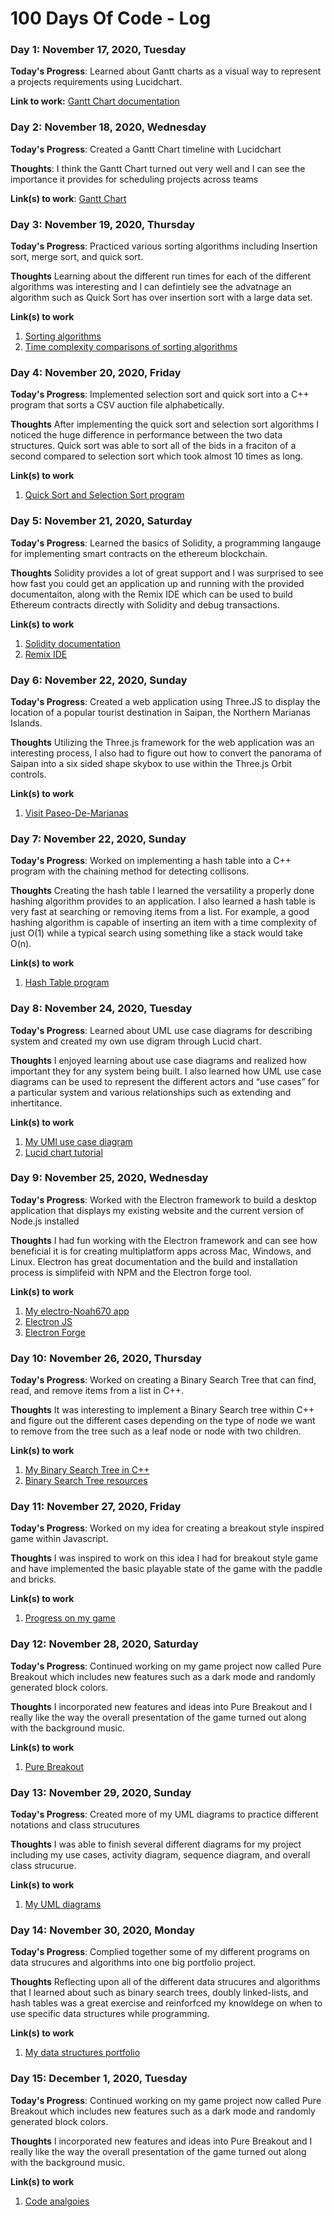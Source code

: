 # 100 Days Of Code - Log

### Day 1: November 17, 2020, Tuesday

**Today's Progress**: Learned about Gantt charts as a visual way to represent a projects requirements using Lucidchart.

**Link to work:** [Gantt Chart documentation](https://wiki.easyvista.com/xwiki/bin/view/Documentation/Gantt+Chart)

### Day 2: November 18, 2020, Wednesday 

**Today's Progress**: Created a Gantt Chart timeline with Lucidchart

**Thoughts**: I think the Gantt Chart turned out very well and I can see the importance it provides for scheduling projects across teams

**Link(s) to work**: [Gantt Chart ](https://github.com/Noah670/100-Days-Of-Code-Storage/blob/main/Gantt_Chart_Noah.png)


### Day 3: November 19, 2020, Thursday

**Today's Progress**: Practiced various sorting algorithms including Insertion sort, merge sort, and quick sort.

**Thoughts** Learning about the different run times for each of the different algorithms was interesting and I can defintiely see the advatnage an algorithm such as Quick Sort has over insertion sort with a large data set.

**Link(s) to work**
1. [Sorting algorithms](https://www.tutorialspoint.com/data_structures_algorithms/quick_sort_algorithm.htm)
1. [Time complexity comparisons of sorting algorithms](https://www.bigocheatsheet.com/)

### Day 4: November 20, 2020, Friday

**Today's Progress**: Implemented selection sort and quick sort into a C++ program that sorts a CSV auction file alphabetically.

**Thoughts**  After implementing the quick sort and selection sort algorithms I noticed the huge difference in performance between the two data structures. Quick sort was able to sort all of the bids in a fraciton of a second compared to selection sort which took almost 10 times as long.

**Link(s) to work**
1. [Quick Sort and Selection Sort program](https://github.com/Noah670/Vector-Sorting)



### Day 5: November 21, 2020, Saturday

**Today's Progress**: Learned the basics of Solidity, a programming langauge for implementing smart contracts on the ethereum blockchain.

**Thoughts**  Solidity provides a lot of great support and I was surprised to see how fast you could get an application up and running with the provided documentaiton, along with the Remix IDE which can be used to build Ethereum contracts directly with Solidity and debug transactions.

**Link(s) to work**
1. [Solidity documentation](https://docs.soliditylang.org/en/v0.7.5/)
2. [Remix IDE](https://remix.ethereum.org/)


### Day 6: November 22, 2020, Sunday

**Today's Progress**: Created a web application using Three.JS to display the location of a popular tourist destination in Saipan, the Northern Marianas Islands.

**Thoughts**  Utilizing the Three.js framework for the web application was an interesting process, I also had to figure out how to convert the panorama of Saipan into a six sided shape skybox to use within the Three.js Orbit controls.

**Link(s) to work**
1. [Visit Paseo-De-Marianas ](https://noah670.github.io/Paseo-De-Marianas/)


### Day 7: November 22, 2020, Sunday

**Today's Progress**: Worked on implementing a hash table into a C++ program with the chaining method for detecting collisons.

**Thoughts**  Creating the hash table I learned the versatility a properly done hashing algorithm provides to an application. I also learned a hash table is very fast at searching or removing items from a list. For example, a good hashing algorithm is capable of inserting an item with a time complexity of just O(1) while a typical search using something like a stack would take O(n). 

**Link(s) to work**
1. [Hash Table program ](https://github.com/Noah670/HashTable/)



### Day 8: November 24, 2020, Tuesday

**Today's Progress**: Learned about UML use case diagrams for describing system and created my own use digram through Lucid chart.

**Thoughts**  I enjoyed learning about use case diagrams and realized how important they for any system being built. I also learned how UML use case diagrams can be used to represent the different actors and “use cases” for a particular system and various relationships such as extending and inhertitance. 

**Link(s) to work**
1. [My UMl use case diagram ](https://github.com/Noah670/use-case-diagram)
2. [Lucid chart tutorial](https://www.lucidchart.com/pages/uml-use-case-diagram)

### Day 9: November 25, 2020, Wednesday

**Today's Progress**: Worked with the Electron framework to build a desktop application that displays my existing website and the current version of Node.js installed

**Thoughts**  I had fun working with the Electron framework and can see how beneficial it is for creating multiplatform apps across Mac, Windows, and Linux. Electron has great documentation and the build and installation process is simplifeid with NPM and the Electron forge tool.

**Link(s) to work**
1. [My electro-Noah670 app ](https://github.com/Noah670/electro-Noah670)
2. [Electron JS](https://www.electronjs.org/)
3. [Electron Forge](https://www.electronforge.io/)



### Day 10: November 26, 2020, Thursday

**Today's Progress**: Worked on creating a Binary Search Tree that can find, read, and remove items from a list in C++.

**Thoughts**  It was interesting to implement a Binary Search tree within C++ and figure out the different cases depending on the type of node we want to remove from the tree such as a leaf node or node with two children.

**Link(s) to work**
1. [My Binary Search Tree in C++ ](https://github.com/Noah670/Binary-Search-Tree-cpp)
2. [Binary Search Tree resources](https://www.tutorialspoint.com/data_structures_algorithms/binary_search_tree.html)


### Day 11: November 27, 2020, Friday

**Today's Progress**: Worked on my idea for creating a breakout style inspired game within Javascript.

**Thoughts**  I was inspired to work on this idea I had for breakout style game and have implemented the basic playable state of the game with the paddle and bricks.

**Link(s) to work**
1. [Progress on my game ](https://github.com/Noah670/Pure-Breakout)


### Day 12: November 28, 2020, Saturday

**Today's Progress**: Continued working on my game project now called Pure Breakout which includes new features such as a dark mode and randomly generated block colors. 

**Thoughts**  I incorporated new features and ideas into Pure Breakout and I really like the way the overall presentation of the game turned out along with the background music.

**Link(s) to work**
1. [Pure Breakout ](https://noah670.github.io/Pure-Breakout/)


### Day 13: November 29, 2020, Sunday

**Today's Progress**: Created more of my UML diagrams to practice different notations and class strucutures

**Thoughts**  I was able to finish several different diagrams for my project including my use cases, activity diagram, sequence diagram, and overall class strucurue.

**Link(s) to work**
1. [My UML diagrams ](https://github.com/Noah670/UML-diagrams-use-cases)


### Day 14: November 30, 2020, Monday

**Today's Progress**: Complied together some of my different programs on data strucures and algorithms into one big portfolio project.

**Thoughts**  Reflecting upon all of the different data strucures and algorithms that I learned about such as binary search trees, doubly linked-lists, and hash tables was a great exercise and reinforfced my knowldege on when to use specific data structures while programming.  

**Link(s) to work**
1. [My data structures portfolio ](https://github.com/Noah670/Data-Structures-Portfolio)


### Day 15: December 1, 2020, Tuesday

**Today's Progress**: Continued working on my game project now called Pure Breakout which includes new features such as a dark mode and randomly generated block colors. 

**Thoughts**  I incorporated new features and ideas into Pure Breakout and I really like the way the overall presentation of the game turned out along with the background music.

**Link(s) to work**
1. [Code analgoies ](https://noah670.github.io/Pure-Breakout/)


